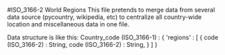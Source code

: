 #ISO_3166-2 World Regions
This file pretends to merge data from several data source (pycountry, wikipedia, etc) to centralize all country-wide location and miscellaneous data in one file.

Data structure is like this:
Country_code (ISO_3166-1) : {
  'regions' : [
      {
        code (ISO_3166-2) : String,
        code (ISO_3166-2) : String,
      }
  ]
}
